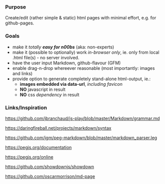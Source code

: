 ### Purpose

Create/edit (rather simple & static) html pages with minimal effort, e.g. for github-pages.


### Goals

* make it *totally **easy for n00bs*** (aka: non-experts)
* make it (possible to optionally) work *in-browser only*, ie. only from local .html file(s) - no server involved.
* have the user input Markdown, github-flavour (GFM)
* enable drag-n-drop whereever reasonable (most importantly: images and links)
* provide option to generate completely stand-alone html-output, ie.:
  - **images embedded via data-url**, *including favicon*
  - **NO** javascript in result
  - **NO** css *dependency* in result
  

### Links/Inspiration

https://github.com/jbranchaud/js-play/blob/master/Markdown/grammar.md

https://daringfireball.net/projects/markdown/syntax

https://github.com/jgm/peg-markdown/blob/master/markdown_parser.leg

https://pegjs.org/documentation

https://pegjs.org/online

https://github.com/showdownjs/showdown

https://github.com/oscarmorrison/md-page
